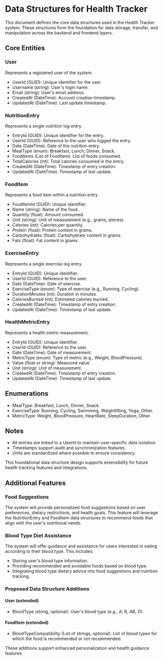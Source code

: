 # Data Structures for Health Tracker

This document defines the core data structures used in the Health Tracker system. These structures form the foundation for data storage, transfer, and manipulation across the backend and frontend layers.

## Core Entities

### User
Represents a registered user of the system.

- UserId (GUID): Unique identifier for the user.
- Username (string): User's login name.
- Email (string): User's email address.
- CreatedAt (DateTime): Account creation timestamp.
- UpdatedAt (DateTime): Last update timestamp.

### NutritionEntry
Represents a single nutrition log entry.

- EntryId (GUID): Unique identifier for the entry.
- UserId (GUID): Reference to the user who logged the entry.
- Date (DateTime): Date of the nutrition entry.
- MealType (enum): Breakfast, Lunch, Dinner, Snack.
- FoodItems (List of FoodItem): List of foods consumed.
- TotalCalories (int): Total calories consumed in the entry.
- CreatedAt (DateTime): Timestamp of entry creation.
- UpdatedAt (DateTime): Timestamp of last update.

### FoodItem
Represents a food item within a nutrition entry.

- FoodItemId (GUID): Unique identifier.
- Name (string): Name of the food.
- Quantity (float): Amount consumed.
- Unit (string): Unit of measurement (e.g., grams, pieces).
- Calories (int): Calories per quantity.
- Protein (float): Protein content in grams.
- Carbohydrates (float): Carbohydrate content in grams.
- Fats (float): Fat content in grams.

### ExerciseEntry
Represents a single exercise log entry.

- EntryId (GUID): Unique identifier.
- UserId (GUID): Reference to the user.
- Date (DateTime): Date of exercise.
- ExerciseType (enum): Type of exercise (e.g., Running, Cycling).
- DurationMinutes (int): Duration in minutes.
- CaloriesBurned (int): Estimated calories burned.
- CreatedAt (DateTime): Timestamp of entry creation.
- UpdatedAt (DateTime): Timestamp of last update.

### HealthMetricEntry
Represents a health metric measurement.

- EntryId (GUID): Unique identifier.
- UserId (GUID): Reference to the user.
- Date (DateTime): Date of measurement.
- MetricType (enum): Type of metric (e.g., Weight, BloodPressure).
- Value (float or string): Measured value.
- Unit (string): Unit of measurement.
- CreatedAt (DateTime): Timestamp of entry creation.
- UpdatedAt (DateTime): Timestamp of last update.

## Enumerations

- MealType: Breakfast, Lunch, Dinner, Snack.
- ExerciseType: Running, Cycling, Swimming, Weightlifting, Yoga, Other.
- MetricType: Weight, BloodPressure, HeartRate, SleepDuration, Other.

## Notes

- All entries are linked to a UserId to maintain user-specific data isolation.
- Timestamps support audit and synchronization features.
- Units are standardized where possible to ensure consistency.

This foundational data structure design supports extensibility for future health tracking features and integrations.

## Additional Features

### Food Suggestions
The system will provide personalized food suggestions based on user preferences, dietary restrictions, and health goals. This feature will leverage the NutritionEntry and FoodItem data structures to recommend foods that align with the user's nutritional needs.

### Blood Type Diet Assistance
The system will offer guidance and assistance for users interested in eating according to their blood type. This includes:

- Storing user's blood type information.
- Providing recommended and avoidable foods based on blood type.
- Integrating blood type dietary advice into food suggestions and nutrition tracking.

### Proposed Data Structure Additions

#### User (extended)
- BloodType (string, optional): User's blood type (e.g., A, B, AB, O).

#### FoodItem (extended)
- BloodTypeCompatibility (List of strings, optional): List of blood types for which the food is recommended or not recommended.

These additions support enhanced personalization and health guidance features.
